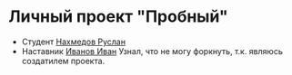 # Личный проект "Пробный"

* Студент [Нахмедов Руслан](http://t.me/аккаунтСтудента)
* Наставник [Иванов Иван](http://t.me/аккаунтНаставника)
Узнал, что не могу форкнуть, т.к. являюсь создатилем проекта.

